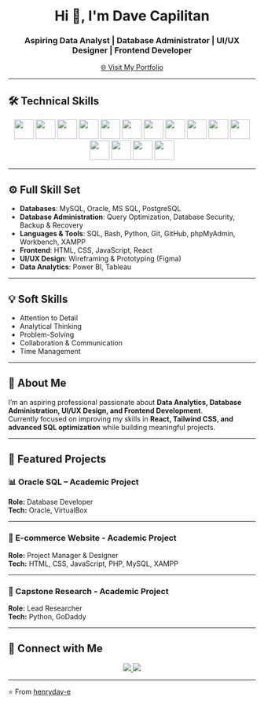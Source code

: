 <h1 align="center">Hi 👋, I'm Dave Capilitan</h1>
<h3 align="center">Aspiring Data Analyst | Database Administrator | UI/UX Designer | Frontend Developer</h3>

<p align="center">
  <a href="https://davecapilitan-portfolio.vercel.app" target="_blank">
    🌐 Visit My Portfolio
  </a>
</p>

---

## 🛠 Technical Skills
<p align="center">
  <!-- Databases -->
  <img src="https://cdn.jsdelivr.net/gh/devicons/devicon/icons/mysql/mysql-original.svg" width="40" />
  <img src="https://cdn.jsdelivr.net/gh/devicons/devicon/icons/oracle/oracle-original.svg" width="40" />
  <img src="https://cdn.jsdelivr.net/gh/devicons/devicon/icons/postgresql/postgresql-original.svg" width="40" />
  <img src="https://cdn.jsdelivr.net/gh/devicons/devicon/icons/microsoftsqlserver/microsoftsqlserver-plain.svg" width="40" />

  <!-- Programming & Tools -->
  <img src="https://cdn.jsdelivr.net/gh/devicons/devicon/icons/python/python-original.svg" width="40" />
  <img src="https://cdn.jsdelivr.net/gh/devicons/devicon/icons/bash/bash-original.svg" width="40" />
  <img src="https://cdn.jsdelivr.net/gh/devicons/devicon/icons/git/git-original.svg" width="40" />
  <img src="https://cdn.jsdelivr.net/gh/devicons/devicon/icons/github/github-original.svg" width="40" />
  <img src="https://cdn.jsdelivr.net/gh/devicons/devicon/icons/vscode/vscode-original.svg" width="40" />
  <img src="https://cdn.jsdelivr.net/gh/devicons/devicon/icons/linux/linux-original.svg" width="40" />

  <!-- Frontend -->
  <img src="https://cdn.jsdelivr.net/gh/devicons/devicon/icons/html5/html5-original.svg" width="40" />
  <img src="https://cdn.jsdelivr.net/gh/devicons/devicon/icons/css3/css3-original.svg" width="40" />
  <img src="https://cdn.jsdelivr.net/gh/devicons/devicon/icons/javascript/javascript-original.svg" width="40" />
  <img src="https://cdn.jsdelivr.net/gh/devicons/devicon/icons/react/react-original.svg" width="40" />

  <!-- Design & Analytics -->
  <img src="https://cdn.jsdelivr.net/gh/devicons/devicon/icons/figma/figma-original.svg" width="40" />
</p>

---

## ⚙️ Full Skill Set
- **Databases**: MySQL, Oracle, MS SQL, PostgreSQL  
- **Database Administration**: Query Optimization, Database Security, Backup & Recovery  
- **Languages & Tools**: SQL, Bash, Python, Git, GitHub, phpMyAdmin, Workbench, XAMPP  
- **Frontend**: HTML, CSS, JavaScript, React  
- **UI/UX Design**: Wireframing & Prototyping (Figma)  
- **Data Analytics**: Power BI, Tableau  

---

## 💡 Soft Skills
- Attention to Detail  
- Analytical Thinking  
- Problem-Solving  
- Collaboration & Communication  
- Time Management  

---

## 🌱 About Me
I’m an aspiring professional passionate about **Data Analytics, Database Administration, UI/UX Design, and Frontend Development**.  
Currently focused on improving my skills in **React, Tailwind CSS, and advanced SQL optimization** while building meaningful projects.  

---

## 📂 Featured Projects

### 📊 Oracle SQL – Academic Project  
**Role:** Database Developer  
**Tech:** Oracle, VirtualBox  

---

### 🛒 E-commerce Website - Academic Project
**Role:** Project Manager & Designer  
**Tech:** HTML, CSS, JavaScript, PHP, MySQL, XAMPP  

---

### 🥚 Capstone Research - Academic Project
**Role:** Lead Researcher  
**Tech:** Python, GoDaddy  

---

## 🤝 Connect with Me
<p align="center">
  <a href="mailto:hdcapilitan@gmail.com">
    <img src="https://img.shields.io/badge/Email-D14836?style=for-the-badge&logo=gmail&logoColor=white"/>
  </a>
  <a href="https://www.linkedin.com/davecapilitan" target="_blank">
    <img src="https://img.shields.io/badge/LinkedIn-0A66C2?style=for-the-badge&logo=linkedin&logoColor=white"/>
  </a>
</p>

---

⭐️ From [henrydav-e](https://github.com/henrydav-e)
